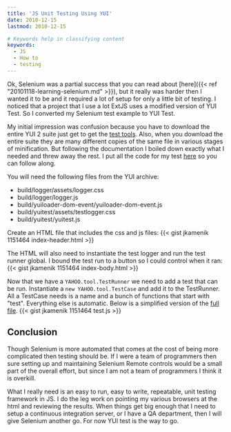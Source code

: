 ```yaml
---
title: 'JS Unit Testing Using YUI'
date: 2010-12-15
lastmod: 2010-12-15

# Keywords help in classifying content
keywords:
  - JS
  - How to
  - testing
---
```


Ok, Selenium was a partial success that you can read about [here]({{< ref "20101118-learning-selenium.md" >}}), but it really was harder then I wanted it to be and it required a lot of setup for only a little bit of testing. I noticed that a project that I use a lot ExtJS uses a modified version of YUI Test. So I converted my Selenium test example to YUI Test.

<!--more-->

My initial impression was confusion because you have to download the entire YUI 2 suite just get to get the [test tools](http://developer.yahoo.com/yui/yuitest/). Also, when you download the entire suite they are many different copies of the same file in various stages of minification. But following the documentation I boiled down exactly what I needed and threw away the rest. I put all the code for my test [here](https://github.com/jkamenik/yui-test-example) so you can follow along.

You will need the following files from the YUI archive:

* build/logger/assets/logger.css
* build/logger/logger.js
* build/yuiloader-dom-event/yuiloader-dom-event.js
* build/yuitest/assets/testlogger.css
* build/yuitest/yuitest.js

Create an HTML file that includes the css and js files:
{{< gist jkamenik 1151464 index-header.html >}}

The HTML will also need to instantiate the test logger and run the test runner global. I bound the test run to a button so I could control when it ran:
{{< gist jkamenik 1151464 index-body.html >}}

Now that we have a `YAHOO.tool.TestRunner` we need to add a test that can be run.  Instantiate a `new YAHOO.tool.TestCase` and add it to the TestRunner. All a TestCase needs is a name and a bunch of functions that start with "test". Everything else is automatic. Below is a simplified version of the [full file](https://github.com/jkamenik/yui-test-example/blob/master/test.js).
{{< gist jkamenik 1151464 test.js >}}

## Conclusion

Though Selenium is more automated that comes at the cost of being more complicated then testing should be. If I were a team of programmers then sure setting up and maintaining Selenium Remote controls would be a small part of the overall effort, but since I am not a team of programmers I think it is overkill.

What I really need is an easy to run, easy to write, repeatable, unit testing framework in JS. I do the leg work on pointing my various browsers at the html and reviewing the results. When things get big enough that I need to setup a continuous integration server, or I have a QA department, then I will give Selenium another go. For now YUI test is the way to go.
